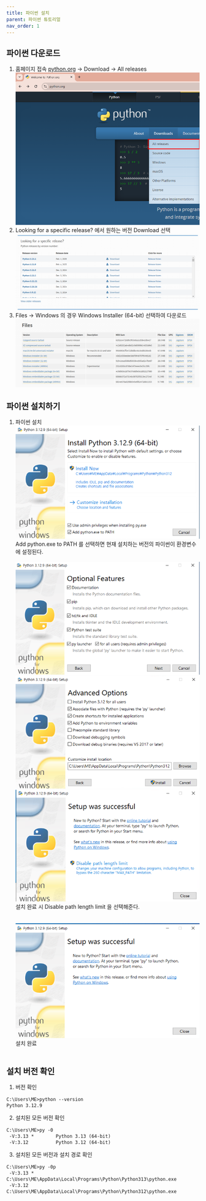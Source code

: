 ```yaml
---
title: 파이썬 설치
parent: 파이썬 튜토리얼
nav_order: 1
---
```

## 파이썬 다운로드  

1. 홈페이지 접속 [python.org](https://python.org) -> Download -> All releases  
![](파이썬_설치_001.png)
2. Looking for a specific release? 에서 원하는 버전 Download 선택  
![](파이썬_설치_002.png)
3. Files -> Windows 의 경우 Windows Installer (64-bit) 선택하여 다운로드  
![](파이썬_설치_003.png)

## 파이썬 설치하기  

1. 파이썬 설치  
![](파이썬_설치_004.png)  
Add python.exe to PATH 를 선택하면 현재 설치하는 버전의 파이썬이 환경변수에 설정된다.<br><br>
![](파이썬_설치_005.png)  
![](파이썬_설치_006.png)  
![](파이썬_설치_007.png)  
설치 완료 시 Disable path length limit 을 선택해준다.<br><br>  
![](파이썬_설치_008.png)  
설치 완료<br><br>

## 설치 버전 확인  
1. 버전 확인  
```commandline
C:\Users\ME>python --version
Python 3.12.9
```
2. 설치된 모든 버전 확인  
```commandline
C:\Users\ME>py -0
 -V:3.13 *        Python 3.13 (64-bit)
 -V:3.12          Python 3.12 (64-bit)
```
3. 설치된 모든 버전과 설치 경로 확인  
```commandline
C:\Users\ME>py -0p
 -V:3.13 *        C:\Users\ME\AppData\Local\Programs\Python\Python313\python.exe
 -V:3.12          C:\Users\ME\AppData\Local\Programs\Python\Python312\python.exe
```